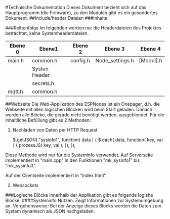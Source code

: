 #Technische Dokumentation
Dieses Dokument bezieht sich auf das Hauptprogramm (die Firmware), zu den Modulen gibt es ein gesondertes Dokument.
##Include/header Dateien
###Inhalte

###Reihenfolge
Im folgenden werden nur die Headerdateien des Projektes betrachtet, keine Systemheaderdateien.

|Ebene 0|Ebene1|Ebene 2|Ebene 3|Ebene 4|
|--|--|--|--|--|
|main.h|common.h|config.h|Node_settings.h|[Modul].h|
|  |Systen Header|  |  |  |
|  |secrets.h|  |  |  |
|mqtt.h|common.h|  |  |  |  |

##Webseite
Die Web-Applikation des ESPNodes ist ein Onepager, d.h. die Webseite mit allen logischen Blöcken wird beim Start geladen. Danach werden alle Blöcke, die gerade nicht benötigt werden, ausgeblendet.
Für die Inhaltliche Befüllung gibt es 2 Methoden:

1) Nachladen von Daten per HTTP Request

	 $.getJSON( "sysinfo1", function( data ) {
	    $.each( data, function( key, val ) {
	      prozessJS( key, val );
	    });
	  });

Diese Methode wird nur für die Systeminfo verwendet. 
Auf Serverseite implementiert in "main.cpp" in den Funktionen "mk_sysinfo1" bis "mk_sysinfo3".

Auf der Clientseite implementiert in "index.html". 

2) Websockets


###Logische Blöcke
Innerhalb der Applikation gibt es folgende logishe Blöcke:
####Systeminfo
Nutzen: Zeigt Informationen zur Systemumgebung an.
Vorgehensweise: Bei der Anzeige dieses Blocks werden die Daten zum System dynamisch als JSON nachgeladen. 

